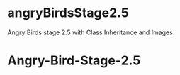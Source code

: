 # angryBirdsStage2.5
Angry Birds stage 2.5 with Class Inheritance and Images
# Angry-Bird-Stage-2.5
